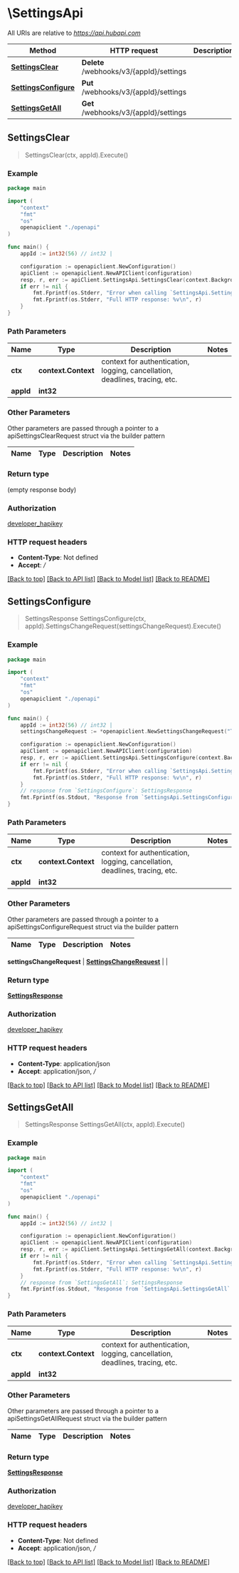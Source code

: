 # \SettingsApi

All URIs are relative to *https://api.hubapi.com*

Method | HTTP request | Description
------------- | ------------- | -------------
[**SettingsClear**](SettingsApi.md#SettingsClear) | **Delete** /webhooks/v3/{appId}/settings | 
[**SettingsConfigure**](SettingsApi.md#SettingsConfigure) | **Put** /webhooks/v3/{appId}/settings | 
[**SettingsGetAll**](SettingsApi.md#SettingsGetAll) | **Get** /webhooks/v3/{appId}/settings | 



## SettingsClear

> SettingsClear(ctx, appId).Execute()



### Example

```go
package main

import (
    "context"
    "fmt"
    "os"
    openapiclient "./openapi"
)

func main() {
    appId := int32(56) // int32 | 

    configuration := openapiclient.NewConfiguration()
    apiClient := openapiclient.NewAPIClient(configuration)
    resp, r, err := apiClient.SettingsApi.SettingsClear(context.Background(), appId).Execute()
    if err != nil {
        fmt.Fprintf(os.Stderr, "Error when calling `SettingsApi.SettingsClear``: %v\n", err)
        fmt.Fprintf(os.Stderr, "Full HTTP response: %v\n", r)
    }
}
```

### Path Parameters


Name | Type | Description  | Notes
------------- | ------------- | ------------- | -------------
**ctx** | **context.Context** | context for authentication, logging, cancellation, deadlines, tracing, etc.
**appId** | **int32** |  | 

### Other Parameters

Other parameters are passed through a pointer to a apiSettingsClearRequest struct via the builder pattern


Name | Type | Description  | Notes
------------- | ------------- | ------------- | -------------


### Return type

 (empty response body)

### Authorization

[developer_hapikey](../README.md#developer_hapikey)

### HTTP request headers

- **Content-Type**: Not defined
- **Accept**: */*

[[Back to top]](#) [[Back to API list]](../README.md#documentation-for-api-endpoints)
[[Back to Model list]](../README.md#documentation-for-models)
[[Back to README]](../README.md)


## SettingsConfigure

> SettingsResponse SettingsConfigure(ctx, appId).SettingsChangeRequest(settingsChangeRequest).Execute()



### Example

```go
package main

import (
    "context"
    "fmt"
    "os"
    openapiclient "./openapi"
)

func main() {
    appId := int32(56) // int32 | 
    settingsChangeRequest := *openapiclient.NewSettingsChangeRequest("TargetUrl_example", *openapiclient.NewThrottlingSettings(int32(123), "Period_example")) // SettingsChangeRequest | 

    configuration := openapiclient.NewConfiguration()
    apiClient := openapiclient.NewAPIClient(configuration)
    resp, r, err := apiClient.SettingsApi.SettingsConfigure(context.Background(), appId).SettingsChangeRequest(settingsChangeRequest).Execute()
    if err != nil {
        fmt.Fprintf(os.Stderr, "Error when calling `SettingsApi.SettingsConfigure``: %v\n", err)
        fmt.Fprintf(os.Stderr, "Full HTTP response: %v\n", r)
    }
    // response from `SettingsConfigure`: SettingsResponse
    fmt.Fprintf(os.Stdout, "Response from `SettingsApi.SettingsConfigure`: %v\n", resp)
}
```

### Path Parameters


Name | Type | Description  | Notes
------------- | ------------- | ------------- | -------------
**ctx** | **context.Context** | context for authentication, logging, cancellation, deadlines, tracing, etc.
**appId** | **int32** |  | 

### Other Parameters

Other parameters are passed through a pointer to a apiSettingsConfigureRequest struct via the builder pattern


Name | Type | Description  | Notes
------------- | ------------- | ------------- | -------------

 **settingsChangeRequest** | [**SettingsChangeRequest**](SettingsChangeRequest.md) |  | 

### Return type

[**SettingsResponse**](SettingsResponse.md)

### Authorization

[developer_hapikey](../README.md#developer_hapikey)

### HTTP request headers

- **Content-Type**: application/json
- **Accept**: application/json, */*

[[Back to top]](#) [[Back to API list]](../README.md#documentation-for-api-endpoints)
[[Back to Model list]](../README.md#documentation-for-models)
[[Back to README]](../README.md)


## SettingsGetAll

> SettingsResponse SettingsGetAll(ctx, appId).Execute()



### Example

```go
package main

import (
    "context"
    "fmt"
    "os"
    openapiclient "./openapi"
)

func main() {
    appId := int32(56) // int32 | 

    configuration := openapiclient.NewConfiguration()
    apiClient := openapiclient.NewAPIClient(configuration)
    resp, r, err := apiClient.SettingsApi.SettingsGetAll(context.Background(), appId).Execute()
    if err != nil {
        fmt.Fprintf(os.Stderr, "Error when calling `SettingsApi.SettingsGetAll``: %v\n", err)
        fmt.Fprintf(os.Stderr, "Full HTTP response: %v\n", r)
    }
    // response from `SettingsGetAll`: SettingsResponse
    fmt.Fprintf(os.Stdout, "Response from `SettingsApi.SettingsGetAll`: %v\n", resp)
}
```

### Path Parameters


Name | Type | Description  | Notes
------------- | ------------- | ------------- | -------------
**ctx** | **context.Context** | context for authentication, logging, cancellation, deadlines, tracing, etc.
**appId** | **int32** |  | 

### Other Parameters

Other parameters are passed through a pointer to a apiSettingsGetAllRequest struct via the builder pattern


Name | Type | Description  | Notes
------------- | ------------- | ------------- | -------------


### Return type

[**SettingsResponse**](SettingsResponse.md)

### Authorization

[developer_hapikey](../README.md#developer_hapikey)

### HTTP request headers

- **Content-Type**: Not defined
- **Accept**: application/json, */*

[[Back to top]](#) [[Back to API list]](../README.md#documentation-for-api-endpoints)
[[Back to Model list]](../README.md#documentation-for-models)
[[Back to README]](../README.md)

